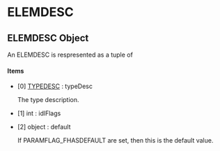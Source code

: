 # ELEMDESC


## ELEMDESC Object

An ELEMDESC is respresented as a tuple of

#### Items

  - \[0\] [TYPEDESC](TYPEDESC.md) : typeDesc

    The type description\.

  - \[1\] int : idlFlags

    

  - \[2\] object : default

    If PARAMFLAG\_FHASDEFAULT are set, then this is the default value\.